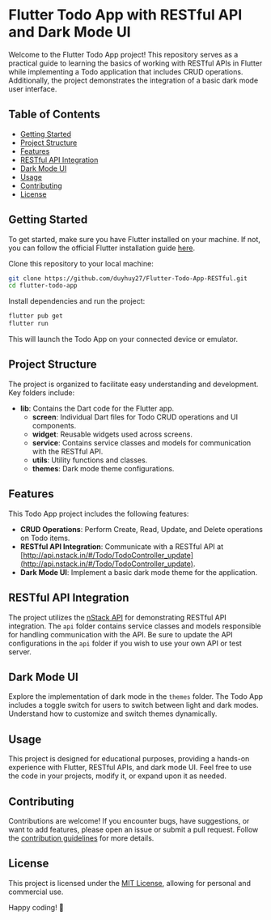 # Flutter Todo App with RESTful API and Dark Mode UI

Welcome to the Flutter Todo App project! This repository serves as a practical guide to learning the basics of working with RESTful APIs in Flutter while implementing a Todo application that includes CRUD operations. Additionally, the project demonstrates the integration of a basic dark mode user interface.

## Table of Contents

- [Getting Started](#getting-started)
- [Project Structure](#project-structure)
- [Features](#features)
- [RESTful API Integration](#restful-api-integration)
- [Dark Mode UI](#dark-mode-ui)
- [Usage](#usage)
- [Contributing](#contributing)
- [License](#license)

## Getting Started

To get started, make sure you have Flutter installed on your machine. If not, you can follow the official Flutter installation guide [here](https://flutter.dev/docs/get-started/install).

Clone this repository to your local machine:

```bash
git clone https://github.com/duyhuy27/Flutter-Todo-App-RESTful.git
cd flutter-todo-app
```

Install dependencies and run the project:

```bash
flutter pub get
flutter run
```

This will launch the Todo App on your connected device or emulator.

## Project Structure

The project is organized to facilitate easy understanding and development. Key folders include:

- **lib**: Contains the Dart code for the Flutter app.
  - **screen**: Individual Dart files for Todo CRUD operations and UI components.
  - **widget**: Reusable widgets used across screens.
  - **service**: Contains service classes and models for communication with the RESTful API.
  - **utils**: Utility functions and classes.
  - **themes**: Dark mode theme configurations.

## Features

This Todo App project includes the following features:

- **CRUD Operations**: Perform Create, Read, Update, and Delete operations on Todo items.
- **RESTful API Integration**: Communicate with a RESTful API at [http://api.nstack.in/#/Todo/TodoController_update](http://api.nstack.in/#/Todo/TodoController_update).
- **Dark Mode UI**: Implement a basic dark mode theme for the application.

## RESTful API Integration

The project utilizes the [nStack API](http://api.nstack.in/#/Todo/TodoController_update) for demonstrating RESTful API integration. The `api` folder contains service classes and models responsible for handling communication with the API. Be sure to update the API configurations in the `api` folder if you wish to use your own API or test server.

## Dark Mode UI

Explore the implementation of dark mode in the `themes` folder. The Todo App includes a toggle switch for users to switch between light and dark modes. Understand how to customize and switch themes dynamically.

## Usage

This project is designed for educational purposes, providing a hands-on experience with Flutter, RESTful APIs, and dark mode UI. Feel free to use the code in your projects, modify it, or expand upon it as needed.

## Contributing

Contributions are welcome! If you encounter bugs, have suggestions, or want to add features, please open an issue or submit a pull request. Follow the [contribution guidelines](CONTRIBUTING.md) for more details.

## License

This project is licensed under the [MIT License](LICENSE), allowing for personal and commercial use.

Happy coding! 🚀